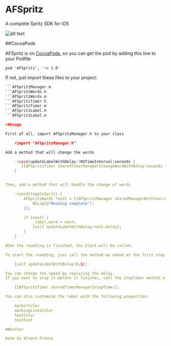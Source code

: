 AFSpritz
=======================

A complete Spritz SDK for iOS

![alt text](https://raw.github.com/AlvaroFranco/AFSpritz/master/example.gif "Example")

##CocoaPods

AFSpritz is on [CocoaPods](http://cocoapods.org), so you can get the pod by adding this line to your Podfile

    pod 'AFSpritz', '~> 1.0'

If not, just import these files to your project:

```AFSpritzManager.h
```AFSpritzManager.m
```AFSpritzWords.h
```AFSpritzWords.m
```AFSpritzTimer.h
```AFSpritzTimer.m
```AFSpritzLabel.h
```AFSpritzLabel.m

##Usage

First of all, import AFSpritzManager.h to your class

    #import "AFSpritzManager.h"

Add a method that will change the words

    -(void)updateLabelWithDelay:(NSTimeInterval)seconds {
       [[AFSpritzTimer sharedTimerManager]changeWordWithDelay:seconds target:self selector:@selector(toggleSpritz)];
    }


Then, add a method that will handle the change of words

    -(void)toggleSpritz {
        AFSpritzWords *next = [[AFSpritzManager sharedManagerWithText:@"Rise above, gonna start the war!\n Oh, what you want, what you need What'd you come here for? Well, an eye for an eye and an 'f' for fight Taking me down as the prisoners riot"]nextWordWithCompletion:^(BOOL success) {
            NSLog(@"Reading complete");
        }];

        if (next) {
            _label.word = next;
            [self updateLabelWithDelay:next.delay];
        }
    }

When the readding is finished, the block will be called.

To start the readding, just call the method we added at the first step by adding this line

    [self updateLabelWithDelay:0.1];

You can change the speed by replacing the delay.
If you want to stop it before it finishes, call the stopTimer method of AFSpritzTimer

    [[AFSpritzTimer sharedTimerManager]stopTimer];

You can also customize the label with the following properties:

    markerColor
    markingLinesColor
    textColor
    textFont

##Author

Done by Alvaro Franco